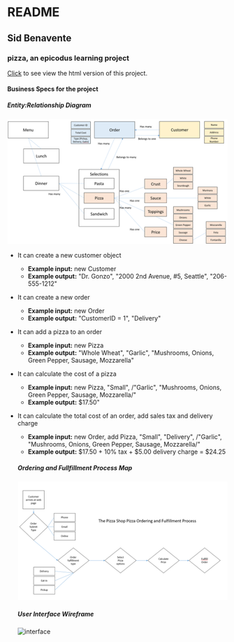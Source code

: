 # README

## Sid Benavente
### pizza, an epicodus learning project
[Click](https://rubybe.github.io/pizza/) to see view the html version of this project.

#### Business Specs for the project

##### Entity:Relationship Diagram

![ERD](img/erd.png)



* It can create a new customer object
  * **Example input:** new Customer
  * **Example output:** "Dr. Gonzo", "2000 2nd Avenue, #5, Seattle", "206-555-1212"


* It can create a new order
  * **Example input:** new Order
  * **Example output:** "CustomerID = 1", "Delivery"


* It can add a pizza to an order
  * **Example input:** new Pizza
  * **Example output:** "Whole Wheat", "Garlic", "Mushrooms, Onions, Green Pepper, Sausage, Mozzarella"


* It can calculate the cost of a pizza
  * **Example input:** new Pizza, "Small", /"Garlic", "Mushrooms, Onions, Green Pepper, Sausage, Mozzarella/"
  * **Example output:** $17.50"


* It can calculate the total cost of an order, add sales tax and delivery charge
  * **Example input:** new Order, add Pizza, "Small", "Delivery", /"Garlic", "Mushrooms, Onions, Green Pepper, Sausage, Mozzarella/"
  * **Example output:** $17.50 + 10% tax + $5.00 delivery charge = $24.25


  ##### Ordering and Fullfillment Process Map

  ![process](img/process.png)


  ##### User Interface Wireframe

  ![interface](img/wireframe.png)
